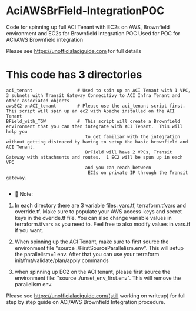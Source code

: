 # AciAWSBrField-IntegrationPOC
Code for spinning up full ACI Tenant with EC2s on AWS,  Brownfield environment and EC2s for Brownfield Integration POC
Used for POC for ACI/AWS Brownfield integration

Please see https://unofficialaciguide.com for full details

# This code has 3 directories
```
aci_tenant                 # Used to spin up an ACI Tenant with 1 VPC, 3 subnets with Transit Gateway Connecitivy to ACI Infra Tenant and other associated objects
awsEC2-onACI_tenant        # Please use the aci_tenant script first.  This script will spin up an ec2 with Apache installed on the ACI Tenant
BField_with_TGW            #  This script will create a Brownfield environment that you can then integrate with ACI Tenant.  This will help you 
                              to get familiar with the integration without getting distraced by having to setup the basic brownfield and ACI Tenant.
                              BrField will have 2 VPCs, Transit Gateway with attachments and routes.  1 EC2 will be spun up in each VPC 
                              and you can reach between
                               EC2s on private IP through the Transit gateway.
                             
```


* 📗 Note:  
1) In each directory there are 3 variable files:
   vars.tf,  terraform.tfvars and override.tf.
   Make sure to populate your AWS access-keys and secret keys in the overide.tf file.
   You can also change variable values in terraform.tfvars as you need to.  Feel free to also modify values in vars.tf if you want.
   
  2) When spinning up the ACI Tenant, make sure to first source the environment file "source ./FirstSourceParallelism.env".  This will setup the parallelism=1 env.
     After that you can use your terraform init/fmt/validate/plan/apply commands
     
  3) when spinning up EC2 on the ACI tenant, please first source the environment file: "source ./unset_env_first.env".  This will remove the parallelism env.
  
  
  Please see https://unofficialaciguide.com/(still working on writeup) for full step by step guide on ACI/AWS Brownfield Integration procedure.
